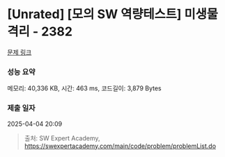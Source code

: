 # [Unrated] [모의 SW 역량테스트] 미생물 격리 - 2382 

[문제 링크](https://swexpertacademy.com/main/code/problem/problemDetail.do?contestProbId=AV597vbqAH0DFAVl) 

### 성능 요약

메모리: 40,336 KB, 시간: 463 ms, 코드길이: 3,879 Bytes

### 제출 일자

2025-04-04 20:09



> 출처: SW Expert Academy, https://swexpertacademy.com/main/code/problem/problemList.do